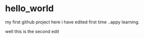 # hello_world
my first github project
here i have edited first time ..appy learning.

well this is the second edit
